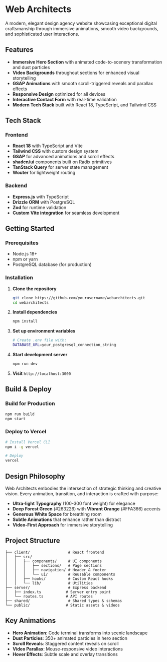 # Web Architects

A modern, elegant design agency website showcasing exceptional digital craftsmanship through immersive animations, smooth video backgrounds, and sophisticated user interactions.

## Features

- **Immersive Hero Section** with animated code-to-scenery transformation and dust particles
- **Video Backgrounds** throughout sections for enhanced visual storytelling  
- **GSAP Animations** with smooth scroll-triggered reveals and parallax effects
- **Responsive Design** optimized for all devices
- **Interactive Contact Form** with real-time validation
- **Modern Tech Stack** built with React 18, TypeScript, and Tailwind CSS

## Tech Stack

### Frontend
- **React 18** with TypeScript and Vite
- **Tailwind CSS** with custom design system
- **GSAP** for advanced animations and scroll effects
- **shadcn/ui** components built on Radix primitives
- **TanStack Query** for server state management
- **Wouter** for lightweight routing

### Backend  
- **Express.js** with TypeScript
- **Drizzle ORM** with PostgreSQL
- **Zod** for runtime validation
- **Custom Vite integration** for seamless development

## Getting Started

### Prerequisites
- Node.js 18+ 
- npm or yarn
- PostgreSQL database (for production)

### Installation

1. **Clone the repository**
   ```bash
   git clone https://github.com/yourusername/webarchitects.git
   cd webarchitects
   ```

2. **Install dependencies**
   ```bash
   npm install
   ```

3. **Set up environment variables**
   ```bash
   # Create .env file with:
   DATABASE_URL=your_postgresql_connection_string
   ```

4. **Start development server**
   ```bash
   npm run dev
   ```

5. **Visit** `http://localhost:3000`

## Build & Deploy

### Build for Production
```bash
npm run build
npm start
```

### Deploy to Vercel
```bash
# Install Vercel CLI
npm i -g vercel

# Deploy
vercel
```

## Design Philosophy

Web Architects embodies the intersection of strategic thinking and creative vision. Every animation, transition, and interaction is crafted with purpose:

- **Ultra-light Typography** (100-300 font weight) for elegance
- **Deep Forest Green** (#263226) with **Vibrant Orange** (#FFA366) accents  
- **Generous White Space** for breathing room
- **Subtle Animations** that enhance rather than distract
- **Video-First Approach** for immersive storytelling

## Project Structure

```
├── client/                 # React frontend
│   ├── src/
│   │   ├── components/     # UI components
│   │   │   ├── sections/   # Page sections
│   │   │   ├── navigation/ # Header & footer
│   │   │   └── ui/         # Reusable components
│   │   ├── hooks/          # Custom React hooks
│   │   └── lib/            # Utilities
├── server/                 # Express backend
│   ├── index.ts           # Server entry point
│   └── routes.ts          # API routes
├── shared/                 # Shared types & schemas
└── public/                # Static assets & videos
```

## Key Animations

- **Hero Animation**: Code terminal transforms into scenic landscape
- **Dust Particles**: 350+ animated particles in hero section
- **Scroll Reveals**: Staggered content reveals on scroll
- **Video Parallax**: Mouse-responsive video interactions
- **Hover Effects**: Subtle scale and overlay transitions